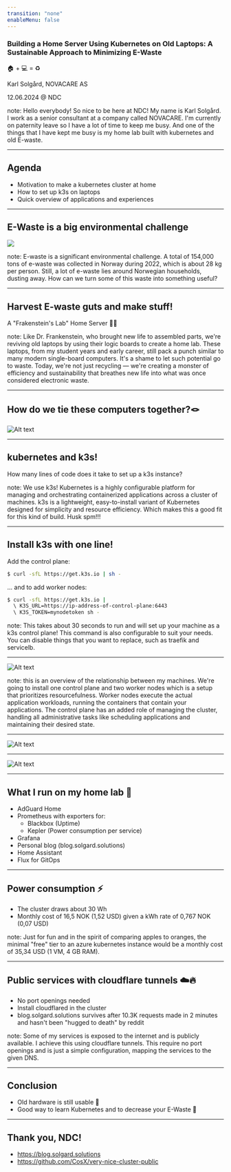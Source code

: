 ```yaml
---
transition: "none"
enableMenu: false
---
```


### Building a Home Server Using Kubernetes on Old Laptops: A Sustainable Approach to Minimizing E-Waste 

🏠 + 💻 = ♻️

Karl Solgård, NOVACARE AS

12.06.2024 @ NDC

note: Hello everybody! So nice to be here at NDC! My name is Karl Solgård. I work as a senior consultant at a company called NOVACARE. I'm currently on paternity leave so I have a lot of time to keep me busy. And one of the things that I have kept me busy is my home lab built with kubernetes and old E-waste.

---

## Agenda
- Motivation to make a kubernetes cluster at home
- How to set up k3s on laptops
- Quick overview of applications and experiences

---

## E-Waste is a big environmental challenge

<img src="81176701.jpg"/>

note: E-waste is a significant environmental challenge. A total of 154,000 tons of e-waste was collected in Norway during 2022, which is about 28 kg per person. Still, a lot of e-waste lies around Norwegian households, dusting away. How can we turn some of this waste into something useful?

---

## Harvest E-waste guts and make stuff!

A "Frakenstein's Lab" Home Server 🧟‍♂️

note: Like Dr. Frankenstein, who brought new life to assembled parts, we're reviving old laptops by using their logic boards to create a home lab. These laptops, from my student years and early career, still pack a punch similar to many modern single-board computers. It's a shame to let such potential go to waste. Today, we're not just recycling — we're creating a monster of efficiency and sustainability that breathes new life into what was once considered electronic waste.

---

## How do we tie these computers together?🪢

![Alt text](20240213_082927.jpg)

---

## kubernetes and k3s!

How many lines of code does it take to set up a k3s instance?

note: We use k3s! Kubernetes is a highly configurable platform for managing and orchestrating containerized applications across a cluster of machines. k3s is a lightweight, easy-to-install variant of Kubernetes designed for simplicity and resource efficiency. Which makes this a good fit for this kind of build. Husk spm!!!

---

## Install k3s with one line!

Add the control plane:
```bash
$ curl -sfL https://get.k3s.io | sh - 
```

... and to add worker nodes:

```bash
$ curl -sfL https://get.k3s.io | 
  \ K3S_URL=https://ip-address-of-control-plane:6443 
  \ K3S_TOKEN=mynodetoken sh -
```

note: This takes about 30 seconds to run and will set up your machine as a k3s control plane! This command is also configurable to suit your needs. You can disable things that you want to replace, such as traefik and servicelb. 

---

![Alt text](image.png)

note: this is an overview of the relationship between my machines. We're going to install one control plane and two worker nodes which is a setup that prioritizes resourcefulness. Worker nodes execute the actual application workloads, running the containers that contain your applications. The control plane has an added role of managing the cluster, handling all administrative tasks like scheduling applications and maintaining their desired state.


---

![Alt text](image-1.png)

---

![Alt text](20240310_203712.jpg)

---

## What I run on my home lab 🥼
- AdGuard Home
- Prometheus with exporters for:
  - Blackbox (Uptime)
  - Kepler (Power consumption per service)
- Grafana
- Personal blog (blog.solgard.solutions)
- Home Assistant
- Flux for GitOps

---

## Power consumption ⚡
- The cluster draws about 30 Wh
- Monthly cost of 16,5 NOK (1,52 USD) given a kWh rate of 0,767 NOK (0,07 USD)

note: Just for fun and in the spirit of comparing apples to oranges, the minimal "free" tier to an azure kubernetes instance would be a monthly cost of 35,34 USD (1 VM, 4 GB RAM).

---

## Public services with cloudflare tunnels ☁️🔥
- No port openings needed
- Install cloudflared in the cluster
- blog.solgard.solutions survives after 10.3K requests made in 2 minutes and hasn't been "hugged to death" by reddit

note: Some of my services is exposed to the internet and is publicly available. I achieve this using cloudflare tunnels. This require no port openings and is just a simple configuration, mapping the services to the given DNS. 

---

## Conclusion
- Old hardware is still usable 👴
- Good way to learn Kubernetes and to decrease your E-Waste 🌿

---

## Thank you, NDC!

- https://blog.solgard.solutions
- https://github.com/CosX/very-nice-cluster-public
